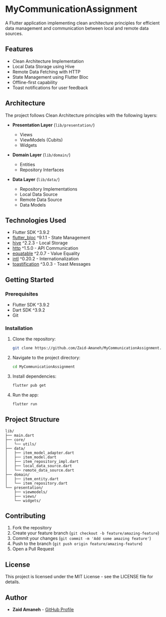 # MyCommunicationAssignment

A Flutter application implementing clean architecture principles for efficient data management and communication between local and remote data sources.

## Features

- Clean Architecture Implementation
- Local Data Storage using Hive
- Remote Data Fetching with HTTP
- State Management using Flutter Bloc
- Offline-first capability
- Toast notifications for user feedback

## Architecture

The project follows Clean Architecture principles with the following layers:

- **Presentation Layer** (`lib/presentation/`)
  - Views
  - ViewModels (Cubits)
  - Widgets

- **Domain Layer** (`lib/domain/`)
  - Entities
  - Repository Interfaces

- **Data Layer** (`lib/data/`)
  - Repository Implementations
  - Local Data Source
  - Remote Data Source
  - Data Models

## Technologies Used

- Flutter SDK ^3.9.2
- [flutter_bloc](https://pub.dev/packages/flutter_bloc) ^9.1.1 - State Management
- [hive](https://pub.dev/packages/hive) ^2.2.3 - Local Storage
- [http](https://pub.dev/packages/http) ^1.5.0 - API Communication
- [equatable](https://pub.dev/packages/equatable) ^2.0.7 - Value Equality
- [intl](https://pub.dev/packages/intl) ^0.20.2 - Internationalization
- [toastification](https://pub.dev/packages/toastification) ^3.0.3 - Toast Messages

## Getting Started

### Prerequisites

- Flutter SDK ^3.9.2
- Dart SDK ^3.9.2
- Git

### Installation

1. Clone the repository:
   ```bash
   git clone https://github.com/Zaid-Amaneh/MyCommunicationAssignment.git
   ```

2. Navigate to the project directory:
   ```bash
   cd MyCommunicationAssignment
   ```

3. Install dependencies:
   ```bash
   flutter pub get
   ```

4. Run the app:
   ```bash
   flutter run
   ```

## Project Structure

```
lib/
├── main.dart
├── core/
│   └── utils/
├── data/
│   ├── item_model_adapter.dart
│   ├── item_model.dart
│   ├── item_repository_impl.dart
│   ├── local_data_source.dart
│   └── remote_data_source.dart
├── domain/
│   ├── item_entity.dart
│   └── item_repository.dart
└── presentation/
    ├── viewmodels/
    ├── views/
    └── widgets/
```

## Contributing

1. Fork the repository
2. Create your feature branch (`git checkout -b feature/amazing-feature`)
3. Commit your changes (`git commit -m 'Add some amazing feature'`)
4. Push to the branch (`git push origin feature/amazing-feature`)
5. Open a Pull Request

## License

This project is licensed under the MIT License - see the LICENSE file for details.

## Author

- **Zaid Amaneh** - [GitHub Profile](https://github.com/Zaid-Amaneh)
